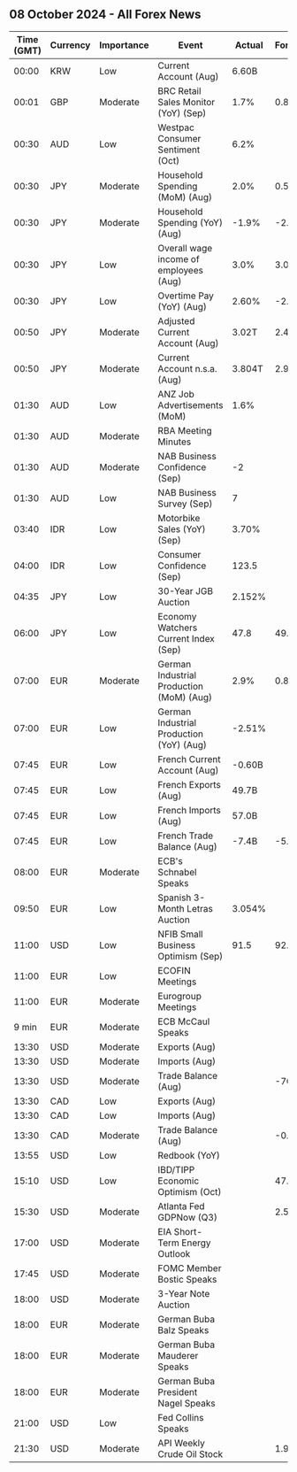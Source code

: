 ## 08 October 2024 - All Forex News

| Time (GMT) | Currency | Importance | Event | Actual | Forecast | Previous |
|------|----------|------------|-------|--------|----------|----------|
| 00:00 | KRW | Low | Current Account (Aug) | 6.60B |  | 8.97B |
| 00:01 | GBP | Moderate | BRC Retail Sales Monitor (YoY) (Sep) | 1.7% | 0.8% | 0.8% |
| 00:30 | AUD | Low | Westpac Consumer Sentiment (Oct) | 6.2% |  | -0.5% |
| 00:30 | JPY | Moderate | Household Spending (MoM) (Aug) | 2.0% | 0.5% | -1.7% |
| 00:30 | JPY | Moderate | Household Spending (YoY) (Aug) | -1.9% | -2.6% | 0.1% |
| 00:30 | JPY | Low | Overall wage income of employees (Aug) | 3.0% | 3.0% | 3.4% |
| 00:30 | JPY | Low | Overtime Pay (YoY) (Aug) | 2.60% | -2.50% | -0.20% |
| 00:50 | JPY | Moderate | Adjusted Current Account (Aug) | 3.02T | 2.43T | 2.80T |
| 00:50 | JPY | Moderate | Current Account n.s.a. (Aug) | 3.804T | 2.921T | 3.193T |
| 01:30 | AUD | Low | ANZ Job Advertisements (MoM) | 1.6% |  | -1.8% |
| 01:30 | AUD | Moderate | RBA Meeting Minutes |  |  |  |
| 01:30 | AUD | Moderate | NAB Business Confidence (Sep) | -2 |  | -5 |
| 01:30 | AUD | Low | NAB Business Survey (Sep) | 7 |  | 3 |
| 03:40 | IDR | Low | Motorbike Sales (YoY) (Sep) | 3.70% |  | 7.40% |
| 04:00 | IDR | Low | Consumer Confidence (Sep) | 123.5 |  | 124.4 |
| 04:35 | JPY | Low | 30-Year JGB Auction | 2.152% |  | 2.043% |
| 06:00 | JPY | Low | Economy Watchers Current Index (Sep) | 47.8 | 49.3 | 49.0 |
| 07:00 | EUR | Moderate | German Industrial Production (MoM) (Aug) | 2.9% | 0.8% | -2.9% |
| 07:00 | EUR | Low | German Industrial Production (YoY) (Aug) | -2.51% |  | -5.81% |
| 07:45 | EUR | Low | French Current Account (Aug) | -0.60B |  | 0.00B |
| 07:45 | EUR | Low | French Exports (Aug) | 49.7B |  | 49.5B |
| 07:45 | EUR | Low | French Imports (Aug) | 57.0B |  | 55.5B |
| 07:45 | EUR | Low | French Trade Balance (Aug) | -7.4B | -5.5B | -6.0B |
| 08:00 | EUR | Moderate | ECB's Schnabel Speaks |  |  |  |
| 09:50 | EUR | Low | Spanish 3-Month Letras Auction | 3.054% |  | 2.822% |
| 11:00 | USD | Low | NFIB Small Business Optimism (Sep) | 91.5 | 92.0 | 91.2 |
| 11:00 | EUR | Low | ECOFIN Meetings |  |  |  |
| 11:00 | EUR | Moderate | Eurogroup Meetings |  |  |  |
| 9 min | EUR | Moderate | ECB McCaul Speaks |  |  |  |
| 13:30 | USD | Moderate | Exports (Aug) |  |  | 266.60B |
| 13:30 | USD | Moderate | Imports (Aug) |  |  | 345.40B |
| 13:30 | USD | Moderate | Trade Balance (Aug) |  | -70.10B | -78.80B |
| 13:30 | CAD | Low | Exports (Aug) |  |  | 65.66B |
| 13:30 | CAD | Low | Imports (Aug) |  |  | 64.97B |
| 13:30 | CAD | Moderate | Trade Balance (Aug) |  | -0.40B | 0.68B |
| 13:55 | USD | Low | Redbook (YoY) |  |  | 5.3% |
| 15:10 | USD | Low | IBD/TIPP Economic Optimism (Oct) |  | 47.2 | 46.1 |
| 15:30 | USD | Moderate | Atlanta Fed GDPNow (Q3) |  | 2.5% | 2.5% |
| 17:00 | USD | Moderate | EIA Short-Term Energy Outlook |  |  |  |
| 17:45 | USD | Moderate | FOMC Member Bostic Speaks |  |  |  |
| 18:00 | USD | Moderate | 3-Year Note Auction |  |  | 3.440% |
| 18:00 | EUR | Moderate | German Buba Balz Speaks |  |  |  |
| 18:00 | EUR | Moderate | German Buba Mauderer Speaks |  |  |  |
| 18:00 | EUR | Moderate | German Buba President Nagel Speaks |  |  |  |
| 21:00 | USD | Low | Fed Collins Speaks |  |  |  |
| 21:30 | USD | Moderate | API Weekly Crude Oil Stock |  | 1.950M | -1.458M |
